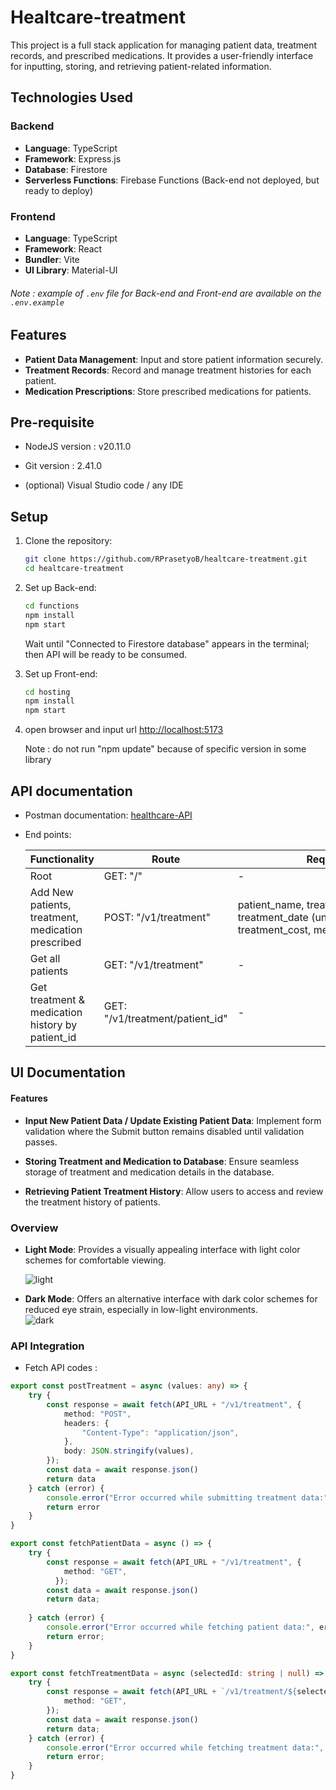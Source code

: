 # Healtcare-treatment

This project is a full stack application for managing patient data, treatment records, and prescribed medications. It provides a user-friendly interface for inputting, storing, and retrieving patient-related information.

## Technologies Used

### Backend

- **Language**: TypeScript
- **Framework**: Express.js
- **Database**: Firestore
- **Serverless Functions**: Firebase Functions (Back-end not deployed, but ready to deploy)

### Frontend

- **Language**: TypeScript
- **Framework**: React
- **Bundler**: Vite
- **UI Library**: Material-UI

###### Note : example of `.env` file for Back-end and Front-end are available on the `.env.example`

## Features

- **Patient Data Management**: Input and store patient information securely.
- **Treatment Records**: Record and manage treatment histories for each patient.
- **Medication Prescriptions**: Store prescribed medications for patients.

## Pre-requisite

- NodeJS version : v20.11.0

- Git version : 2.41.0

- (optional) Visual Studio code / any IDE

## Setup

1. Clone the repository:
   
   ```bash
   git clone https://github.com/RPrasetyoB/healtcare-treatment.git
   cd healtcare-treatment
   ```

2. Set up Back-end:
   
   ```bash
   cd functions
   npm install
   npm start
   ```
   
   Wait until "Connected to Firestore database" appears in the terminal; then API will be ready to be consumed.

3. Set up Front-end:
   
   ```bash
   cd hosting
   npm install
   npm start
   ```

4. open browser and input url [http://localhost:5173](http://localhost:5173)
   
   Note : do not run "npm update" because of specific version in some library

## API documentation

- Postman documentation: [healthcare-API](https://documenter.getpostman.com/view/30790473/2sA2rB1NQA)

- End points: 
  
  | Functionality                                      | Route                           | Req.body                                                                                               |
  | -------------------------------------------------- | ------------------------------- | ------------------------------------------------------------------------------------------------------ |
  | Root                                               | GET: "/"                        | -                                                                                                      |
  | Add New patients, treatment, medication prescribed | POST: "/v1/treatment"           | patient_name, treatment_description, treatment_date (unix date), treatment_cost, medication_prescribed |
  | Get all patients                                   | GET: "/v1/treatment"            | -                                                                                                      |
  | Get treatment & medication history by patient_id   | GET: "/v1/treatment/patient_id" | -                                                                                                      |

## UI Documentation

#### Features

- **Input New Patient Data / Update Existing Patient Data**: Implement form validation where the Submit button remains disabled until validation passes.

- **Storing Treatment and Medication to Database**: Ensure seamless storage of treatment and medication details in the database.

- **Retrieving Patient Treatment History**: Allow users to access and review the treatment history of patients.

### Overview

- **Light Mode**: Provides a visually appealing interface with light color schemes for comfortable viewing.
  
  ![light](https://github.com/RPrasetyoB/healtcare-treatment/assets/129088807/bebdcf10-0d71-42ca-a283-2a54caab928f)
   <br>
- **Dark Mode**: Offers an alternative interface with dark color schemes for reduced eye strain, especially in low-light environments.
  <br>
  ![dark](https://github.com/RPrasetyoB/healtcare-treatment/assets/129088807/e07ecdf2-1628-4ce2-8533-925c97ae7e3a)

### API Integration

- Fetch API codes :

```ts
export const postTreatment = async (values: any) => {
    try {
        const response = await fetch(API_URL + "/v1/treatment", {
            method: "POST",
            headers: {
                "Content-Type": "application/json",
            },
            body: JSON.stringify(values),
        });
        const data = await response.json()
        return data
    } catch (error) {
        console.error("Error occurred while submitting treatment data:", error);
        return error
    }
}

export const fetchPatientData = async () => {
    try {
        const response = await fetch(API_URL + "/v1/treatment", {
            method: "GET",
          });
        const data = await response.json()
        return data;
        
    } catch (error) {
        console.error("Error occurred while fetching patient data:", error);
        return error;
    }
}

export const fetchTreatmentData = async (selectedId: string | null) => {
    try {
        const response = await fetch(API_URL + `/v1/treatment/${selectedId}`, {
            method: "GET",
        });
        const data = await response.json()
        return data;        
    } catch (error) {
        console.error("Error occurred while fetching treatment data:", error);
        return error;
    }
}
```
